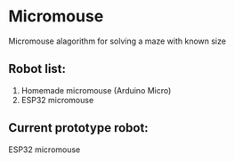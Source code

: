 # Micromouse
Micromouse alagorithm for solving a maze with known size

## Robot list: 
1. Homemade micromouse (Arduino Micro) 
2. ESP32 micromouse 

## Current prototype robot:
ESP32 micromouse 
